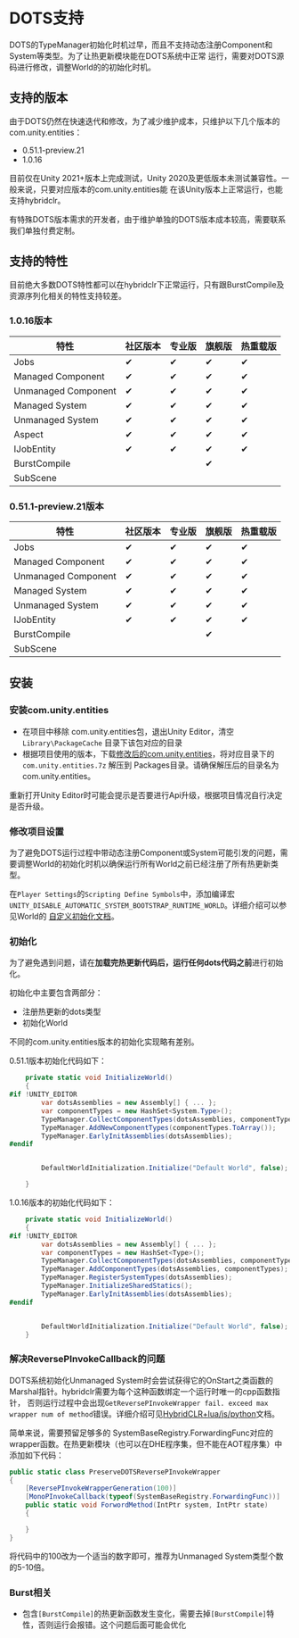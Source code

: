 # DOTS支持

DOTS的TypeManager初始化时机过早，而且不支持动态注册Component和System等类型。为了让热更新模块能在DOTS系统中正常
运行，需要对DOTS源码进行修改，调整World的的初始化时机。

## 支持的版本

由于DOTS仍然在快速迭代和修改，为了减少维护成本，只维护以下几个版本的com.unity.entities：

- 0.51.1-preview.21
- 1.0.16

目前仅在Unity 2021+版本上完成测试，Unity 2020及更低版本未测试兼容性。一般来说，只要对应版本的com.unity.entities能
在该Unity版本上正常运行，也能支持hybridclr。

有特殊DOTS版本需求的开发者，由于维护单独的DOTS版本成本较高，需要联系我们单独付费定制。


## 支持的特性

目前绝大多数DOTS特性都可以在hybridclr下正常运行，只有跟BurstCompile及资源序列化相关的特性支持较差。

### 1.0.16版本

|特性|社区版本|专业版|旗舰版|热重载版|
|-|-|-|-|-|
|Jobs|✔|✔|✔|✔|
|Managed Component|✔|✔|✔|✔|
|Unmanaged Component|✔|✔|✔|✔|
|Managed System|✔|✔|✔|✔|
|Unmanaged System|✔|✔|✔|✔|
|Aspect|✔|✔|✔|✔|
|IJobEntity|✔|✔|✔|✔|
|BurstCompile|||✔||
|SubScene|||||

### 0.51.1-preview.21版本

|特性|社区版本|专业版|旗舰版|热重载版|
|-|-|-|-|-|
|Jobs|✔|✔|✔|✔|
|Managed Component|✔|✔|✔|✔|
|Unmanaged Component|✔|✔|✔|✔|
|Managed System|✔|✔|✔|✔|
|Unmanaged System|✔|✔|✔|✔|
|IJobEntity|✔|✔|✔|✔|
|BurstCompile|||✔||
|SubScene|||||

## 安装

### 安装com.unity.entities

- 在项目中移除 com.unity.entities包，退出Unity Editor，清空 `Library\PackageCache` 目录下该包对应的目录
- 根据项目使用的版本，下载[修改后的com.unity.entities](https://code-philosophy.feishu.cn/file/NH0cbaeneozfd8xdbvmcLNvfn2d)，将对应目录下的`com.unity.entities.7z` 解压到 Packages目录。请确保解压后的目录名为com.unity.entities。

重新打开Unity Editor时可能会提示是否要进行Api升级，根据项目情况自行决定是否升级。

### 修改项目设置

为了避免DOTS运行过程中带动态注册Component或System可能引发的问题，需要调整World的初始化时机以确保运行所有World之前已经注册了所有热更新类型。

在`Player Settings`的`Scripting Define Symbols`中，添加编译宏 `UNITY_DISABLE_AUTOMATIC_SYSTEM_BOOTSTRAP_RUNTIME_WORLD`。详细介绍可以参见World的
[自定义初始化文档](https://docs.unity3d.com/Packages/com.unity.entities@0.51/manual/world.html)。

### 初始化

为了避免遇到问题，请在**加载完热更新代码后，运行任何dots代码之前**进行初始化。

初始化中主要包含两部分：

- 注册热更新的dots类型
- 初始化World

不同的com.unity.entities版本的初始化实现略有差别。

0.51.1版本初始化代码如下：

```csharp
    private static void InitializeWorld()
    {
#if !UNITY_EDITOR
        var dotsAssemblies = new Assembly[] { ... };
        var componentTypes = new HashSet<System.Type>();
        TypeManager.CollectComponentTypes(dotsAssemblies, componentTypes);
        TypeManager.AddNewComponentTypes(componentTypes.ToArray());
        TypeManager.EarlyInitAssemblies(dotsAssemblies);
#endif


        DefaultWorldInitialization.Initialize("Default World", false);

    }
```

1.0.16版本的初始化代码如下：

```csharp
    private static void InitializeWorld()
    {
#if !UNITY_EDITOR
        var dotsAssemblies = new Assembly[] { ... };
        var componentTypes = new HashSet<Type>();
        TypeManager.CollectComponentTypes(dotsAssemblies, componentTypes);
        TypeManager.AddComponentTypes(dotsAssemblies, componentTypes);
        TypeManager.RegisterSystemTypes(dotsAssemblies);
        TypeManager.InitializeSharedStatics();
        TypeManager.EarlyInitAssemblies(dotsAssemblies);
#endif


        DefaultWorldInitialization.Initialize("Default World", false);
    }
```

### 解决ReversePInvokeCallback的问题

DOTS系统初始化Unmanaged System时会尝试获得它的OnStart之类函数的Marshal指针。hybridclr需要为每个这种函数绑定一个运行时唯一的cpp函数指针，
否则运行过程中会出现`GetReversePInvokeWrapper fail. exceed max wrapper num of method`错误。详细介绍可见[HybridCLR+lua/js/python](https://hybridclr.doc.code-philosophy.com/docs/basic/workwithscriptlanguage)文档。

简单来说，需要预留足够多的 SystemBaseRegistry.ForwardingFunc对应的 wrapper函数。在热更新模块（也可以在DHE程序集，但不能在AOT程序集）中添加如下代码：

```csharp
public static class PreserveDOTSReversePInvokeWrapper
{
    [ReversePInvokeWrapperGeneration(100)]
    [MonoPInvokeCallback(typeof(SystemBaseRegistry.ForwardingFunc))]
    public static void ForwordMethod(IntPtr system, IntPtr state)
    {

    }
}


```

将代码中的100改为一个适当的数字即可，推荐为Unmanaged System类型个数的5-10倍。


### Burst相关

- 包含`[BurstCompile]`的热更新函数发生变化，需要去掉`[BurstCompile]`特性，否则运行会报错。这个问题后面可能会优化

